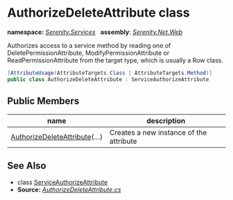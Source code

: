 # AuthorizeDeleteAttribute class
**namespace:** *[Serenity.Services](../README.md#serenity.services-namespace)*   **assembly**: *[Serenity.Net.Web](../README.md)*

Authorizes access to a service method by reading one of DeletePermissionAttribute, ModifyPermissionAttribute or ReadPermissionAttribute from the target type, which is usually a Row class.

```csharp
[AttributeUsage(AttributeTargets.Class | AttributeTargets.Method)]
public class AuthorizeDeleteAttribute : ServiceAuthorizeAttribute
```

## Public Members

| name | description |
| --- | --- |
| [AuthorizeDeleteAttribute](AuthorizeDeleteAttribute/AuthorizeDeleteAttribute.md)(…) | Creates a new instance of the attribute |

## See Also

* class [ServiceAuthorizeAttribute](ServiceAuthorizeAttribute.md)
* **Source:** *[AuthorizeDeleteAttribute.cs](https://github.com/serenity-is/Serenity/blob/master/src/Serenity.Net.Web/Mvc/AuthorizeDeleteAttribute.cs)*